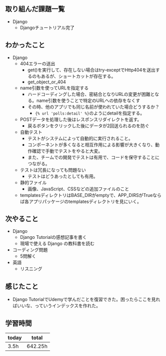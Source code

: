 
## 取り組んだ課題一覧
- Django
	- Djangoチュートリアル完了
## わかったこと
- Django
	- 404エラーの送出
		- get()を実行して、存在しない場合はtry-exceptでHttp404を送出するのもあるが、ショートカットが存在する。
		- get_object_or_404
	- name引数を使ってURLを指定する
		- ハードコーディングした場合、密結合となりURLの変更が困難となる。name引数を使うことで特定のURLへの依存をなくす
		- その時、他のアプリでも同じ名前が使われていた場合どうするか？
			- `{% url 'polls:detail' %}`のようにdetailを指定する。
	- POSTデータを処理した後はレスポンスリダイレクトを返す。
		- 戻るボタンをクリックした後にデータが2回送られるのを防ぐ
	- 自動テスト
		- テストがシステムによって自動的に実行されること。
		- コンポーネントが多くなると相互作用による影響が大きくなり、動作確認で手動でテストをやると大変。
		- また、チームでの開発でテストは有用で、コードを保守することにつながる。
	- テストは冗長になっても問題ない
		- テストはどうあったとしても有用。
	- 静的ファイル
		- 画像、JavaScript、CSSなどの追加ファイルのこと
	- templatesディレクトリはBASE_DIRがemptyで、APP_DIRSがTrueならば各アプリパッケージのtemplatesディレクトリを見にいく。
## 次やること
- Django
	- Django Tutorialの感想記事を書く
	- 現場で使える Django の教科書を読む
- コーディング問題
	- 5問解く
- 英語
	- リスニング
## 感じたこと
- Django TutorialでUdemyで学んだことを復習できた。困ったらここを見ればいいな、っていうインデックスを作れた。
## 学習時間

| today | total   |
| ----- | ------- |
| 3.5h  | 642.25h |

